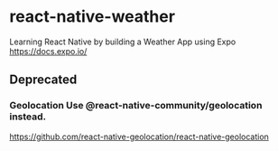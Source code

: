 # react-native-weather

Learning React Native by building a Weather App using Expo https://docs.expo.io/

## Deprecated

### Geolocation Use @react-native-community/geolocation instead.

https://github.com/react-native-geolocation/react-native-geolocation

